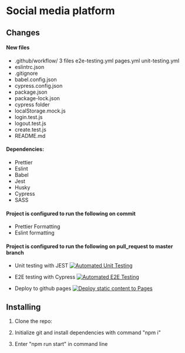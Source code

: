 # Social media platform

## Changes

#### New files

- .github/workflow/ 3 files
  e2e-testing.yml
  pages.yml
  unit-testing.yml
- eslintrc.json
- .gitignore
- babel.config.json
- cypress.config.json
- package.json
- package-lock.json
- cypress folder
- localStorage.mock.js
- login.test.js
- logout.test.js
- create.test.js
- README.md

#### Dependencies:

- Prettier
- Eslint
- Babel
- Jest
- Husky
- Cypress
- SASS

#### Project is configured to run the following on commit

- Prettier Formatting
- Eslint formatting

#### Project is configured to run the following on pull_request to master branch

- Unit testing with JEST
  [![Automated Unit Testing](https://github.com/WParsec/social-media-client/actions/workflows/unit-testing.yml/badge.svg?branch=workflow)](https://github.com/WParsec/social-media-client/actions/workflows/unit-testing.yml)

- E2E testing with Cypress
  [![Automated E2E Testing](https://github.com/WParsec/social-media-client/actions/workflows/e2e-testing.yml/badge.svg?branch=workflow)](https://github.com/WParsec/social-media-client/actions/workflows/e2e-testing.yml)

- Deploy to github pages
  [![Deploy static content to Pages](https://github.com/WParsec/social-media-client/actions/workflows/pages.yml/badge.svg?branch=workflow)](https://github.com/WParsec/social-media-client/actions/workflows/pages.yml)

## Installing

1. Clone the repo:

2. Initialize git and install dependencies with command "npm i"

3. Enter "npm run start" in command line
